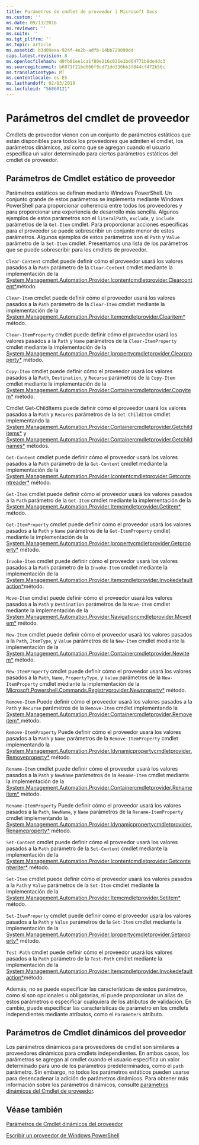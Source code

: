 ```yaml
---
title: Parámetros de cmdlet de proveedor | Microsoft Docs
ms.custom: ''
ms.date: 09/13/2016
ms.reviewer: ''
ms.suite: ''
ms.tgt_pltfrm: ''
ms.topic: article
ms.assetid: b3d09eaa-924f-4e2b-adfb-14bb729090dd
caps.latest.revision: 8
ms.openlocfilehash: d0fb81ee1ca1f80e216c021e1bd64771b8de4dc3
ms.sourcegitcommit: b6871f21bd666f9cd71dd336bb3f844cf472b56c
ms.translationtype: MT
ms.contentlocale: es-ES
ms.lasthandoff: 02/03/2019
ms.locfileid: "56860121"
---
```

# <a name="provider-cmdlet-parameters"></a>Parámetros del cmdlet de proveedor

Cmdlets de proveedor vienen con un conjunto de parámetros estáticos que están disponibles para todos los proveedores que admiten el cmdlet, los parámetros dinámicos, así como que se agregan cuando el usuario especifica un valor determinado para ciertos parámetros estáticos del cmdlet de proveedor.

## <a name="provider-cmdlet-static-parameters"></a>Parámetros de Cmdlet estático de proveedor

Parámetros estáticos se definen mediante Windows PowerShell. Un conjunto grande de estos parámetros se implementa mediante Windows PowerShell para proporcionar coherencia entre todos los proveedores y para proporcionar una experiencia de desarrollo más sencilla. Algunos ejemplos de estos parámetros son el `literalPath`, `exclude`, y `include` parámetros de la `Get-Item` cmdlet. Para proporcionar acciones específicas para el proveedor se puede sobrescribir un conjunto menor de estos parámetros. Algunos ejemplos de estos parámetros son el `Path` y `Value` parámetro de la `Set-Item` cmdlet. Presentamos una lista de los parámetros que se puede sobrescribir para los cmdlets de proveedor.

`Clear-Content` cmdlet puede definir cómo el proveedor usará los valores pasados a la `Path` parámetro de la `Clear-Content` cmdlet mediante la implementación de la [System.Management.Automation.Provider.Icontentcmdletprovider.Clearcontent*](/dotnet/api/System.Management.Automation.Provider.IContentCmdletProvider.ClearContent)método.

`Clear-Item` cmdlet puede definir cómo el proveedor usará los valores pasados a la `Path` parámetro de la `Clear-Item` cmdlet mediante la implementación de la [System.Management.Automation.Provider.Itemcmdletprovider.Clearitem*](/dotnet/api/System.Management.Automation.Provider.ItemCmdletProvider.ClearItem) método.

`Clear-ItemProperty` cmdlet puede definir cómo el proveedor usará los valores pasados a la `Path` y `Name` parámetros de la `Clear-ItemProperty` cmdlet mediante la implementación de la [ System.Management.Automation.Provider.Ipropertycmdletprovider.Clearproperty*](/dotnet/api/System.Management.Automation.Provider.IPropertyCmdletProvider.ClearProperty) método.

`Copy-Item` cmdlet puede definir cómo el proveedor usará los valores pasados a la `Path`, `Destination`, y `Recurse` parámetros de la `Copy-Item` cmdlet mediante la implementación de la [ System.Management.Automation.Provider.Containercmdletprovider.Copyitem*](/dotnet/api/System.Management.Automation.Provider.ContainerCmdletProvider.CopyItem) método.

Cmdlet Get-ChildItems puede definir cómo el proveedor usará los valores pasados a la `Path` y `Recures` parámetros de la `Get-ChildItem` cmdlet implementando la [ System.Management.Automation.Provider.Containercmdletprovider.Getchilditems*](/dotnet/api/System.Management.Automation.Provider.ContainerCmdletProvider.GetChildItems) y [System.Management.Automation.Provider.Containercmdletprovider.Getchildnames*](/dotnet/api/System.Management.Automation.Provider.ContainerCmdletProvider.GetChildNames) métodos.

`Get-Content` cmdlet puede definir cómo el proveedor usará los valores pasados a la `Path` parámetro de la `Get-Content` cmdlet mediante la implementación de la [System.Management.Automation.Provider.Icontentcmdletprovider.Getcontentreader*](/dotnet/api/System.Management.Automation.Provider.IContentCmdletProvider.GetContentReader) método.

`Get-Item` cmdlet puede definir cómo el proveedor usará los valores pasados a la `Path` parámetro de la `Get-Item` cmdlet mediante la implementación de la [System.Management.Automation.Provider.Itemcmdletprovider.Getitem*](/dotnet/api/System.Management.Automation.Provider.ItemCmdletProvider.GetItem) método.

`Get-ItemProperty` cmdlet puede definir cómo el proveedor usará los valores pasados a la `Path` y `Name` parámetros de la `Get-ItemProperty` cmdlet mediante la implementación de la [ System.Management.Automation.Provider.Ipropertycmdletprovider.Getproperty*](/dotnet/api/System.Management.Automation.Provider.IPropertyCmdletProvider.GetProperty) método.

`Invoke-Item` cmdlet puede definir cómo el proveedor usará los valores pasados a la `Path` parámetro de la `Invoke-Item` cmdlet mediante la implementación de la [System.Management.Automation.Provider.Itemcmdletprovider.Invokedefaultaction*](/dotnet/api/System.Management.Automation.Provider.ItemCmdletProvider.InvokeDefaultAction)método.

`Move-Item` cmdlet puede definir cómo el proveedor usará los valores pasados a la `Path` y `Destination` parámetros de la `Move-Item` cmdlet mediante la implementación de la [ System.Management.Automation.Provider.Navigationcmdletprovider.Moveitem*](/dotnet/api/System.Management.Automation.Provider.NavigationCmdletProvider.MoveItem) método.

`New-Item` cmdlet puede definir cómo el proveedor usará los valores pasados a la `Path`, `ItemType`, y `Value` parámetros de la `New-Item` cmdlet mediante la implementación de la [ System.Management.Automation.Provider.Containercmdletprovider.Newitem*](/dotnet/api/System.Management.Automation.Provider.ContainerCmdletProvider.NewItem) método.

`New-ItemProperty` cmdlet puede definir cómo el proveedor usará los valores pasados a la `Path`, `Name`, `PropertyType`, y `Value` parámetros de la `New-ItemProperty` cmdlet mediante la implementación de la [ Microsoft.Powershell.Commands.Registryprovider.Newproperty*](/dotnet/api/Microsoft.PowerShell.Commands.RegistryProvider.NewProperty) método.

`Remove-Item` Puede definir cómo el proveedor usará los valores pasados a la `Path` y `Recurse` parámetros de la `Remove-Item` cmdlet implementando la [System.Management.Automation.Provider.Containercmdletprovider.Removeitem* ](/dotnet/api/System.Management.Automation.Provider.ContainerCmdletProvider.RemoveItem) método.

`Remove-ItemProperty` Puede definir cómo el proveedor usará los valores pasados a la `Path` y `Name` parámetros de la `Remove-ItemProperty` cmdlet implementando la [ System.Management.Automation.Provider.Idynamicpropertycmdletprovider.Removeproperty*](/dotnet/api/System.Management.Automation.Provider.IDynamicPropertyCmdletProvider.RemoveProperty) método.

`Rename-Item` cmdlet puede definir cómo el proveedor usará los valores pasados a la `Path` y `NewName` parámetros de la `Rename-Item` cmdlet mediante la implementación de la [ System.Management.Automation.Provider.Containercmdletprovider.Renameitem*](/dotnet/api/System.Management.Automation.Provider.ContainerCmdletProvider.RenameItem) método.

`Rename-ItemProperty` Puede definir cómo el proveedor usará los valores pasados a la `Path`, `NewName`, y `Name` parámetros de la `Rename-ItemProperty` cmdlet implementando la [ System.Management.Automation.Provider.Idynamicpropertycmdletprovider.Renameproperty*](/dotnet/api/System.Management.Automation.Provider.IDynamicPropertyCmdletProvider.RenameProperty) método.

`Set-Content` cmdlet puede definir cómo el proveedor usará los valores pasados a la `Path` parámetro de la `Set-Content` cmdlet mediante la implementación de la [System.Management.Automation.Provider.Icontentcmdletprovider.Getcontentwriter*](/dotnet/api/System.Management.Automation.Provider.IContentCmdletProvider.GetContentWriter) método.

`Set-Item` cmdlet puede definir cómo el proveedor usará los valores pasados a la `Path` y `Value` parámetros de la `Set-Item` cmdlet mediante la implementación de la [System.Management.Automation.Provider.Itemcmdletprovider.Setitem* ](/dotnet/api/System.Management.Automation.Provider.ItemCmdletProvider.SetItem) método.

`Set-ItemProperty` cmdlet puede definir cómo el proveedor usará los valores pasados a la `Path` y `Value` parámetros de la `Set-Item` cmdlet mediante la implementación de la [ System.Management.Automation.Provider.Ipropertycmdletprovider.Setproperty*](/dotnet/api/System.Management.Automation.Provider.IPropertyCmdletProvider.SetProperty) método.

`Test-Path` cmdlet puede definir cómo el proveedor usará los valores pasados a la `Path` parámetro de la `Test-Path` cmdlet mediante la implementación de la [System.Management.Automation.Provider.Itemcmdletprovider.Invokedefaultaction*](/dotnet/api/System.Management.Automation.Provider.ItemCmdletProvider.InvokeDefaultAction)método.

Además, no se puede especificar las características de estos parámetros, como si son opcionales u obligatorias, ni puede proporcionar un alias de estos parámetros o especificar cualquiera de los atributos de validación. En cambio, puede especificar las características de parámetro en los cmdlets independientes mediante atributos, como el `Parameters` atributo.

## <a name="provider-cmdlet-dynamic-parameters"></a>Parámetros de Cmdlet dinámicos del proveedor

Los parámetros dinámicos para proveedores de cmdlet son similares a proveedores dinámicos para cmdlets independientes. En ambos casos, los parámetros se agregan al cmdlet cuando el usuario especifica un valor determinado para uno de los parámetros predeterminados, como el `path` parámetro. Sin embargo, no todos los parámetros estáticos pueden usarse para desencadenar la adición de parámetros dinámicos. Para obtener más información sobre los parámetros dinámicos, consulte [parámetros dinámicos del Cmdlet de proveedor](./provider-cmdlet-dynamic-parameters.md).

## <a name="see-also"></a>Véase también

[Parámetros de Cmdlet dinámicos del proveedor](./provider-cmdlet-dynamic-parameters.md)

[Escribir un proveedor de Windows PowerShell](./writing-a-windows-powershell-provider.md)